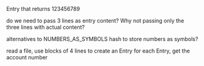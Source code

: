 
Entry that returns 123456789

do we need to pass 3 lines as entry content? Why not passing only the three lines with actual content?

alternatives to NUMBERS_AS_SYMBOLS hash to store numbers as symbols?

read a file, use blocks of 4 lines to create an Entry
for each Entry, get the account number